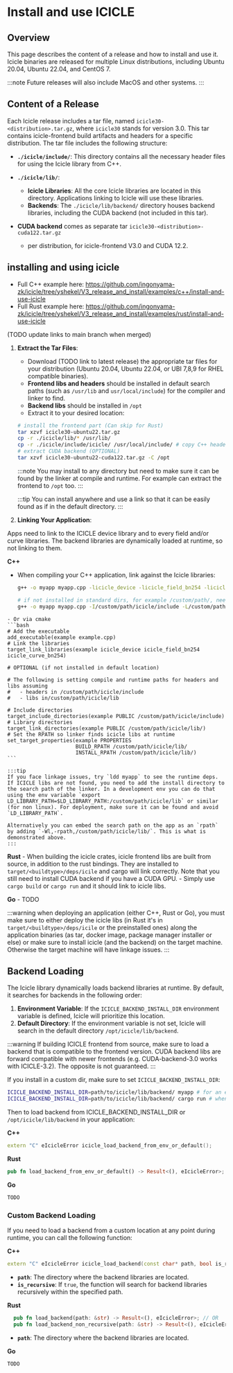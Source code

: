 
# Install and use ICICLE

## Overview

This page describes the content of a release and how to install and use it.
Icicle binaries are released for multiple Linux distributions, including Ubuntu 20.04, Ubuntu 22.04, and CentOS 7.

:::note
Future releases will also include MacOS and other systems.
:::

## Content of a Release

Each Icicle release includes a tar file, named `icicle30-<distribution>.tar.gz`, where `icicle30` stands for version 3.0. This tar contains icicle-frontend build artifacts  and headers for a specific distribution. The tar file includes the following structure:

- **`./icicle/include/`**: This directory contains all the necessary header files for using the Icicle library from C++.
- **`./icicle/lib/`**:
  - **Icicle Libraries**: All the core Icicle libraries are located in this directory. Applications linking to Icicle will use these libraries.
  - **Backends**: The `./icicle/lib/backend/` directory houses backend libraries, including the CUDA backend (not included in this tar).

- **CUDA backend** comes as separate tar `icicle30-<distribution>-cuda122.tar.gz`
  - per distribution, for icicle-frontend V3.0 and CUDA 12.2.

## installing and using icicle

- Full C++ example here: https://github.com/ingonyama-zk/icicle/tree/yshekel/V3_release_and_install/examples/c++/install-and-use-icicle
- Full Rust example here: https://github.com/ingonyama-zk/icicle/tree/yshekel/V3_release_and_install/examples/rust/install-and-use-icicle

(TODO update links to main branch when merged)

1. **Extract the Tar Files**:
   - Download (TODO link to latest release) the appropriate tar files for your distribution (Ubuntu 20.04, Ubuntu 22.04, or UBI 7,8,9 for RHEL compatible binaries).
   - **Frontend libs and headers** should be installed in default search paths (such as `/usr/lib` and `usr/local/include`) for the compiler and linker to find.
   - **Backend libs** should be installed in `/opt`
   - Extract it to your desired location:
    ```bash
    # install the frontend part (Can skip for Rust)     
    tar xzvf icicle30-ubuntu22.tar.gz
    cp -r ./icicle/lib/* /usr/lib/
    cp -r ./icicle/include/icicle/ /usr/local/include/ # copy C++ headers
    # extract CUDA backend (OPTIONAL)
    tar xzvf icicle30-ubuntu22-cuda122.tar.gz -C /opt
     ```

    :::note
    You may install to any directory but need to make sure it can be found by the linker at compile and runtime.
    For example can extract the frontend to `/opt` too.
    ::: 

    :::tip
    You can install anywhere and use a link so that it can be easily found as if in the default directory.
    :::

1. **Linking Your Application**:

  Apps need to link to the ICICLE device library and to every field and/or curve libraries. The backend libraries are dynamically loaded at runtime, so not linking to them.

  **C++**
   - When compiling your C++ application, link against the Icicle libraries:
     ```bash
     g++ -o myapp myapp.cpp -licicle_device -licicle_field_bn254 -licicle_curve_bn254

     # if not installed in standard dirs, for example /custom/path/, need to specify it
     g++ -o myapp myapp.cpp -I/custom/path/icicle/include -L/custom/path/icicle/lib -licicle_device -licicle_field_bn254 -licicle_curve_bn254 -Wl,-rpath,/custom/path/icicle/lib/
     ```

    - Or via cmake
    ```bash
    # Add the executable
    add_executable(example example.cpp)
    # Link the libraries
    target_link_libraries(example icicle_device icicle_field_bn254 icicle_curve_bn254)

    # OPTIONAL (if not installed in default location)

    # The following is setting compile and runtime paths for headers and libs assuming
    #   - headers in /custom/path/icicle/include
    #   - libs in/custom/path/icicle/lib

    # Include directories
    target_include_directories(example PUBLIC /custom/path/icicle/include)
    # Library directories
    target_link_directories(example PUBLIC /custom/path/icicle/lib/)
    # Set the RPATH so linker finds icicle libs at runtime
    set_target_properties(example PROPERTIES
                          BUILD_RPATH /custom/path/icicle/lib/
                          INSTALL_RPATH /custom/path/icicle/lib/)
    ```

    :::tip
    If you face linkage issues, try `ldd myapp` to see the runtime deps. If ICICLE libs are not found, you need to add the install directory to the search path of the linker. In a development env you can do that using the env variable `export LD_LIBRARY_PATH=$LD_LIBRARY_PATH:/custom/path/icicle/lib` or similar (for non linux). For deployment, make sure it can be found and avoid `LD_LIBRARY_PATH`.

    Alternatively you can embed the search path on the app as an `rpath` by adding `-Wl,-rpath,/custom/path/icicle/lib/`. This is what is demonstrated above.
    :::

  **Rust**
     - When building the icicle crates, icicle frontend libs are built from source, in addition to the rust bindings. They are installed to `target/<buildtype>/deps/icile` and cargo will link correctly. Note that you still need to install CUDA backend if you have a CUDA GPU.
     - Simply use `cargo build` or `cargo run` and it should link to icicle libs.      

  **Go** - TODO

:::warning when deploying an application (either C++, Rust or Go), you must make sure to either deploy the icicle libs (in Rust it's in `target/<buildtype>/deps/icile` or the preinstalled ones) along the application binaries (as tar, docker image, package manager installer or else) or make sure to install icicle (and the backend) on the target machine. Otherwise the target machine will have linkage issues.
:::

## Backend Loading

The Icicle library dynamically loads backend libraries at runtime. By default, it searches for backends in the following order:

1. **Environment Variable**: If the `ICICLE_BACKEND_INSTALL_DIR` environment variable is defined, Icicle will prioritize this location.
2. **Default Directory**: If the environment variable is not set, Icicle will search in the default directory `/opt/icicle/lib/backend`.

:::warning
If building ICICLE frontend from source, make sure to load a backend that is compatible to the frontend version. CUDA backend libs are forward compatible with newer frontends (e.g. CUDA-backend-3.0 works with ICICLE-3.2). The opposite is not guaranteed.
:::

If you install in a custom dir, make sure to set `ICICLE_BACKEND_INSTALL_DIR`:
```bash
ICICLE_BACKEND_INSTALL_DIR=path/to/icicle/lib/backend/ myapp # for an executable maypp
ICICLE_BACKEND_INSTALL_DIR=path/to/icicle/lib/backend/ cargo run # when using cargo
```

Then to load backend from ICICLE_BACKEND_INSTALL_DIR or `/opt/icicle/lib/backend` in your application:

**C++**
```cpp
extern "C" eIcicleError icicle_load_backend_from_env_or_default();
```
**Rust**
```rust
pub fn load_backend_from_env_or_default() -> Result<(), eIcicleError>;
```
**Go**
```go
TODO
```

### Custom Backend Loading

If you need to load a backend from a custom location at any point during runtime, you can call the following function:

**C++**
```cpp
extern "C" eIcicleError icicle_load_backend(const char* path, bool is_recursive);
```
- **`path`**: The directory where the backend libraries are located.
- **`is_recursive`**: If `true`, the function will search for backend libraries recursively within the specified path.

**Rust**
```rust
  pub fn load_backend(path: &str) -> Result<(), eIcicleError>; // OR
  pub fn load_backend_non_recursive(path: &str) -> Result<(), eIcicleError>;
```
- **`path`**: The directory where the backend libraries are located.

**Go**
```go
TODO
```
